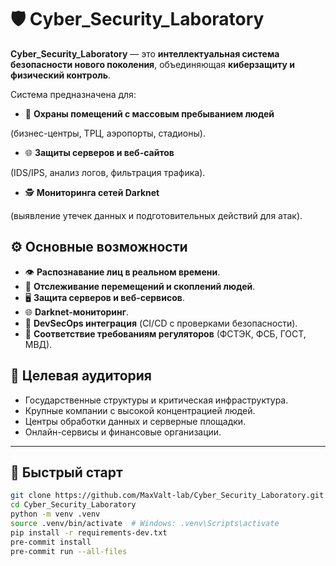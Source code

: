 # 🛡 Cyber_Security_Laboratory

**Cyber_Security_Laboratory** — это **интеллектуальная система безопасности нового поколения**, объединяющая **киберзащиту и физический контроль**.  

Система предназначена для:

- 🏢 **Охраны помещений с массовым пребыванием людей**

(бизнес-центры, ТРЦ, аэропорты, стадионы).

- 🌐 **Защиты серверов и веб-сайтов**

(IDS/IPS, анализ логов, фильтрация трафика).
  
- 🕵️ **Мониторинга сетей Darknet**

 (выявление утечек данных и подготовительных действий для атак).  

## ⚙️ Основные возможности

- 👁 **Распознавание лиц в реальном времени**.  
- 🚶 **Отслеживание перемещений и скоплений людей**.  
- 🖥 **Защита серверов и веб-сервисов**.  
- 🌐 **Darknet-мониторинг**.  
- 📡 **DevSecOps интеграция** (CI/CD с проверками безопасности).  
- 🧾 **Соответствие требованиям регуляторов** (ФСТЭК, ФСБ, ГОСТ, МВД).  

## 🎯 Целевая аудитория

- Государственные структуры и критическая инфраструктура.  
- Крупные компании с высокой концентрацией людей.  
- Центры обработки данных и серверные площадки.  
- Онлайн-сервисы и финансовые организации.  

---

## 🚀 Быстрый старт

```bash
git clone https://github.com/MaxValt-lab/Cyber_Security_Laboratory.git
cd Cyber_Security_Laboratory
python -m venv .venv
source .venv/bin/activate  # Windows: .venv\Scripts\activate
pip install -r requirements-dev.txt
pre-commit install
pre-commit run --all-files

